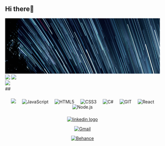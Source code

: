 ## Hi there👋
<div  align="center">

<img  src="img/jeremy-thomas-rMmibFe4czY-unsplash(1).png"  height="180"  alt="streak graph" />

</div>

<div>
 <img src='https://github-readme-stats.vercel.app/api?username=LuizCaid&theme=dark&show_icons=true&hide_border=true&count_private=true'>
 
 <img src='https://github-readme-stats.vercel.app/api/top-langs/?username=LuizCaid&theme=dark&show_icons=true&hide_border=true&layout=compact'>
 <br>
 <img src='https://github-readme-streak-stats.herokuapp.com/?user=LuizCaid&theme=dark&hide_border=true'>
</div>
##
 
<br  clear="both">

###

<div  align="center">

<img  width="12" />

<img src="https://cdn.jsdelivr.net/gh/devicons/devicon@latest/icons/azuresqldatabase/azuresqldatabase-original.svg" height="30" />
          
  
<img  width="12" />

<img  src="https://cdn.jsdelivr.net/gh/devicons/devicon/icons/javascript/javascript-original.svg"  height="30"  alt="JavaScript" />

<img  width="12" />

<img  src="https://cdn.jsdelivr.net/gh/devicons/devicon/icons/html5/html5-original.svg"  height="30"  alt="HTML5" />

<img  width="12" />

<img  src="https://cdn.jsdelivr.net/gh/devicons/devicon/icons/css3/css3-original.svg"  height="30"  alt="CSS3" />

<img  width="12" />

<img src="https://cdn.jsdelivr.net/gh/devicons/devicon@latest/icons/csharp/csharp-original.svg" height="30" alt="C#" />        

<img  width="12" />

<img  src="https://cdn.jsdelivr.net/gh/devicons/devicon/icons/git/git-original.svg"  height="30"  alt="GIT" />

<img  width="12" />

<img src="https://cdn.jsdelivr.net/gh/devicons/devicon@latest/icons/react/react-original.svg" height="30" alt="React" />          

<img  width="12" />

<img src="https://cdn.jsdelivr.net/gh/devicons/devicon@latest/icons/nodejs/nodejs-original.svg" height="30" alt="Node.js" />
          
</div>

###

<div  align="center">

<a href="www.linkedin.com/in/luiz-caid-56989a26b" target="_blank"><img  src="https://img.shields.io/static/v1?message=LinkedIn&logo=linkedin&label=&color=0077B5&logoColor=white&labelColor=&style=for-the-badge"  height="35"  alt="linkedin logo" /></a>

<a href="https://mail.google.com/mail/u/0/?fs=1&tf=cm&source=mailto&to=proluizcaid@gmail.com" target="_blank" ><img  src="https://img.shields.io/static/v1?message=Gmail&logo=gmail&label=&color=D14836&logoColor=white&labelColor=&style=for-the-badge"  height="35"  alt="Gmail" /></a>

<a href="https://www.behance.net/luizcaid" target="_blank"><img src="https://img.shields.io/badge/-Behance-blue?style=for-the-badge&logo=behance&logoColor=white" height="35" alt="Behance" /></a>

</div>

<br  clear="both">
